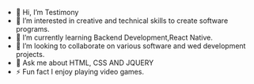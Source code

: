 - 👋 Hi, I’m Testimony
- 👀 I’m interested in creative and technical skills to create software programs.
- 🌱 I’m currently learning Backend Development,React Native.
- 💞️ I’m looking to collaborate on various software and wed development projects.
- 💬 Ask me about HTML, CSS AND JQUERY
- ⚡ Fun fact I enjoy playing video games.

<!---
tespee18/tespee18 is a ✨ special ✨ repository because its `README.md` (this file) appears on your GitHub profile.
You can click the Preview link to take a look at your changes.
--->
